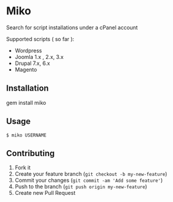 # Miko

Search for script installations under a cPanel account

Supported scripts ( so far ):
- Wordpress
- Joomla  1.x , 2.x, 3.x
- Drupal 7.x, 6.x
- Magento

## Installation

gem install miko

## Usage
``$ miko USERNAME``

## Contributing

1. Fork it
2. Create your feature branch (`git checkout -b my-new-feature`)
3. Commit your changes (`git commit -am 'Add some feature'`)
4. Push to the branch (`git push origin my-new-feature`)
5. Create new Pull Request

